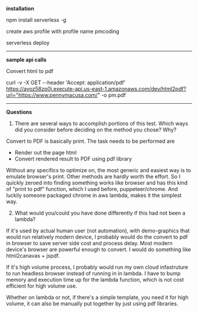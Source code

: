 **installation**

npm install serverless -g

create aws profile with profile name pmcoding

serverless deploy

---
**sample api calls**


Convert html to pdf

curl -v -X GET --header 'Accept: application/pdf' https://avoz58zp0j.execute-api.us-east-1.amazonaws.com/dev/html2pdf?url="https://www.pennymacusa.com/" -o pm.pdf


---
**Questions**

1. There are several ways to accomplish portions of this test.  Which ways did you consider before deciding on the method you chose?  Why?

Convert to PDF is basically print. The task needs to be performed are
   - Render out the page html
   - Convert rendered result to PDF using pdf library

Without any specifics to optimize on, the most generic and easiest way is to emulate browser's print. Other methods are hardly worth the effort. So I quickly zeroed into finding something works like browser and has this kind of "print to pdf" function, which I used before, puppeteer/chrome. And luckily someone packaged chrome in aws lambda, makes it the simplest way.

2. What would you/could you have done differently if this had not been a lambda?

If it's used by actual human user (not automation), with demo-graphics that would run relatively modern device, I probably would do the convert to pdf in browser to save server side cost and process delay. Most modern device's browser are powerful enough to convert. I would do something like html2canavas + jspdf. 

If it's high volume process, I probably would run my own cloud infastruture to run headless browser instead of running in in lambda. I have to bump memory and execution time up for the lambda function, which is not cost efficient for high volume use.

Whether on lambda or not, if there's a simple template, you need it for high volume, it can also be manually put together by just using pdf libraries. 


